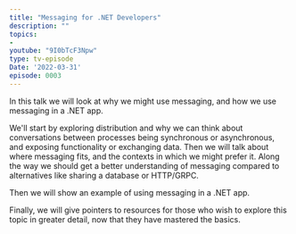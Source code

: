 ```yaml
---
title: "Messaging for .NET Developers"
description: ""
topics:
- 
youtube: "9I0bTcF3Npw"
type: tv-episode
Date: '2022-03-31'
episode: 0003
---
```


In this talk we will look at why we might use messaging, and how we use messaging in a .NET app.

We'll start by exploring distribution and why we can think about conversations between processes being synchronous or asynchronous, and exposing functionality or exchanging data. Then we will talk about where messaging fits, and the contexts in which we might prefer it. Along the way we should get a better understanding of messaging compared to alternatives like sharing a database or HTTP/GRPC.

Then we will show an example of using messaging in a .NET app.

Finally, we will give pointers to resources for those who wish to explore this topic in greater detail, now that they have mastered the basics.